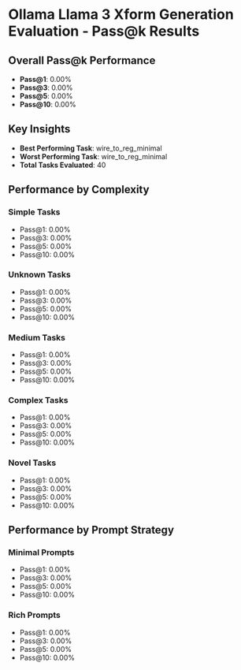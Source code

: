 
# Ollama Llama 3 Xform Generation Evaluation - Pass@k Results

## Overall Pass@k Performance
- **Pass@1**: 0.00%
- **Pass@3**: 0.00%
- **Pass@5**: 0.00%
- **Pass@10**: 0.00%


## Key Insights
- **Best Performing Task**: wire_to_reg_minimal
- **Worst Performing Task**: wire_to_reg_minimal
- **Total Tasks Evaluated**: 40

## Performance by Complexity

### Simple Tasks
- Pass@1: 0.00%
- Pass@3: 0.00%
- Pass@5: 0.00%
- Pass@10: 0.00%

### Unknown Tasks
- Pass@1: 0.00%
- Pass@3: 0.00%
- Pass@5: 0.00%
- Pass@10: 0.00%

### Medium Tasks
- Pass@1: 0.00%
- Pass@3: 0.00%
- Pass@5: 0.00%
- Pass@10: 0.00%

### Complex Tasks
- Pass@1: 0.00%
- Pass@3: 0.00%
- Pass@5: 0.00%
- Pass@10: 0.00%

### Novel Tasks
- Pass@1: 0.00%
- Pass@3: 0.00%
- Pass@5: 0.00%
- Pass@10: 0.00%

## Performance by Prompt Strategy

### Minimal Prompts
- Pass@1: 0.00%
- Pass@3: 0.00%
- Pass@5: 0.00%
- Pass@10: 0.00%

### Rich Prompts
- Pass@1: 0.00%
- Pass@3: 0.00%
- Pass@5: 0.00%
- Pass@10: 0.00%

